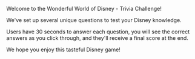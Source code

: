 Welcome to the Wonderful World of Disney - Trivia Challenge!

We've set up several unique questions to test your Disney knowledge. 

Users have 30 seconds to answer each question, you will see the correct answers as you click through, and they'll receive a final score at the end.

We hope you enjoy this tasteful Disney game!